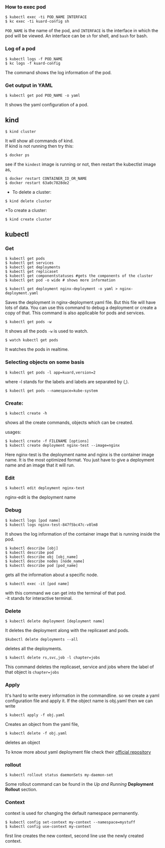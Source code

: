 ### How to exec pod
```shell
$ kubectl exec -ti POD_NAME INTERFACE
$ kc exec -ti kuard-config sh
```
`POD_NAME` is the name of the pod, and `INTERFACE` is the interface in which the pod will be viewed. An interface can be 
`sh` for shell, and `bash` for bash.

### Log of a pod
```shell
$ kubectl logs -f POD_NAME
$ kc logs -f kuard-config
```
The command shows the log information of the pod.

### Get output in YAML
```shell
$ kubectl get pod POD_NAME -o yaml
```

It shows the yaml configuration of a pod. 

## kind
```shell
$ kind cluster
```

It will show all commands of kind. <br> If kind is not running then try this:
```shell
$ docker ps
```

see if the `kindest` image is running or not, then restart the kubectlst image as,
```shell
$ docker restart CONTAINER_ID_OR_NAME
$ docker restart 63a0c7828de2
```
* To delete a cluster:
```shell
$ kind delete cluster
```

*To create a cluster:
```shell
$ kind create cluster
```

## kubectl
### Get
```shell
$ kubectl get pods
$ kubectl get services
$ kubectl get deployments
$ kubectl get replicaset
$ kubectl get componentstatuses #gets the components of the cluster
$ kubectl get pod -o wide # shows more information
```

```shell
$ kubectl get deployment nginx-deployment -o yaml > nginx-deployment.yaml
```
Saves the deployment in nginx-deployment.yaml file. But this file
will have lots of data. You can use this command to debug a
deployment or create a copy of that. This command is also
applicable for pods and services.

```shell
$ kubectl get pods -w
```
It shows all the pods `-w` is used to watch.

```shell
$ watch kubectl get pods
```
It watches the pods in realtime.

### Selecting objects on some basis
```shell
$ kubectl get pods -l app=kuard,version=2
```
where -l stands for the labels and labels are separated by (,).

```shell
$ kubectl get pods --namespace=kube-system
```

### Create:
```shell
$ kubectl create -h
```

shows all the create commands, objects which can be created.

usages:
```shell
$ kubectl create -f FILENAME [options]
$ kubectl create deployment nginx-test --image=nginx
```

Here nginx-test is the deployment name and nginx is the container image name.
It is the most optimized format. You just have to give a deployment name and an
image that it will run.

### Edit
```shell
$ kubectl edit deployment nginx-test
```
nginx-edit is the deployment name

### Debug
```shell
$ kubectl logs [pod name]
$ kubectl logs nginx-test-847f5bc47c-v8lm8
```
It shows the log information of the container image that is running inside the
pod.

```shell
$ kubectl describe [obj]
$ kubectl describe pod
$ kubectl describe obj [obj_name]
$ kubectl describe nodes [node_name]
$ kubectl describe pod [pod_name]
```
gets all the information about a specific node.

```shell
$ kubectl exec -it [pod name]
```
with this command we can get into the terminal of that pod. <br>
-it stands for interactive terminal.

### Delete
```shell
$ kubectl delete deployment [deployment name]
```
It deletes the deployment along with the replicaset and pods.

```shell
$kubectl delete deployments --all
```
deletes all the deployments.

```shell
$ kubectl delete rs,svc,job -l chapter=jobs
```
This command deletes the replicaset, service and jobs where the label of that object
is `chapter=jobs`

### Apply
It's hard to write every information in the commandline. so we create a yaml
configuration file and apply it. If the object name is obj.yaml then we can write
```shell
$ kubectl apply -f obj.yaml
```
Creates an object from the yaml file,

```shell
$ kubectl delete -f obj.yaml
```
deletes an object

To know more about yaml deployment file check their [official repository](https://github.com/kubernetes/api/blob/master/core/v1/types.go)

### rollout
```shell
$ kubectl rollout status daemonSets my-daemon-set
```

Some rollout command can be found in the _Up and Running_ **Deployment Rollout** section.

### Context
context is used for changing the default namespace permanently.
```shell
$ kubectl config set-context my-context --namespace=mystuff
$ kubectl config use-context my-context
```
first line creates the new context, second line use the newly created
context.